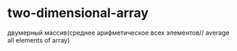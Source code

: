 # two-dimensional-array
двумерный массив(среднее арифметическое всех элементов// average all elements of array)
